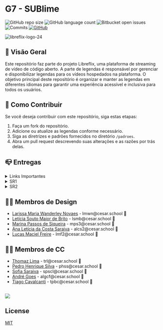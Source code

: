 # G7 - SUBlime
![GitHub repo size](https://img.shields.io/github/repo-size/P-E-N-T-E-S/SUBlime?style=flat)
![GitHub language count](https://img.shields.io/github/languages/count/P-E-N-T-E-S/SUBlime?style=flat&logo=python)
![Bitbucket open issues](https://img.shields.io/bitbucket/issues/P-E-N-T-E-S/SUBlime?style=flat&logo=github)
![Commits](https://img.shields.io/github/commit-activity/t/P-E-N-T-E-S/SUBlime?style=flat&logo=github)
[![GitHub](https://img.shields.io/github/license/P-E-N-T-E-S/SUBlime)](LICENSE.md)

![libreflix-logo-24](https://github.com/P-E-N-T-E-S/SUBlime/assets/126795323/aa838eef-ff31-4d4b-bfe4-9554475c0eba)

## 👀 Visão Geral

Este repositório faz parte do projeto Libreflix, uma plataforma de streaming de vídeo de código aberto. A parte de legendas é responsável por gerenciar e disponibilizar legendas para os vídeos hospedados na plataforma. O objetivo principal deste repositório é organizar e manter as legendas em diferentes idiomas para garantir uma experiência acessível e inclusiva para todos os usuários.

## 🤝 Como Contribuir

Se você deseja contribuir com este repositório, siga estas etapas:

1. Faça um fork do repositório.
2. Adicione ou atualize as legendas conforme necessário.
3. Siga as diretrizes e padrões fornecidos no diretório `/padroes`.
4. Abra um pull request descrevendo suas alterações e as razões por trás delas.


## 📪 Entregas

<details>

<summary>Links Importantes</summary>

<ul>
  <li>
    <a  href=""
      >Link do Site</a
    >
  </li>
  <li>
    <a  href="https://trello.com/invite/b/dfNl7JhX/ATTI468d889712155dde5091b5c52651de98C12170EB/g7-projetos"
      >Link do Trello</a
    >
  </li>
  <li>
    <a  href=""
      >Diagrama de Classes</a
    >
  </li>
</ul>

</details>

<details>

<summary>SR1</summary>

<ul>
  <li>
    <a  href=""
      >Protótipo de Baixa</a
    >
  </li>
  <li>
    <a  href=""
      >ScreenCast - Protótipo de Baixa</a
    >
  </li>
  <li>
    <a  href=""
      >Programação em par</a
    >
  </li>
  <li>
    <a  href=""
      >Histórias</a
    >
  </li>
  <li>
    <a  href="https://github.com/P-E-N-T-E-S/G7/issues"
      >Issue/Bug Tracker</a
    >
  </li>
</ul>

</details>

<details>

<summary>SR2</summary>
<ul>
  <li>
    <a  href=""
      >ScreenCast - Uso do Sistema</a
    >
  </li>
  <li>
    <a  href=""
      >ScreenCast - Protótipo de Baixa (Usuário)</a
    >
  </li>
  <li>
    <a  href=""
      >ScreenCast - Protótipo de Baixa</a
    >
  </li>
  <li>
    <a  href=""
      >ScreenCast - Protótipo de Alta</a
    >
  </li>
  <li>
    <a  href=""
      >Protótipo de Baixa</a
    >
  </li>
  </li>
  <li>
    <a  href=""
      >Programação em par</a
    >
  </li>
  <li>
    <a  href=""
      >Histórias</a
    >
  </li>
  <li>
    <a  href="https://github.com/P-E-N-T-E-S/G7/issues"
      >Issue/Bug Tracker</a
    >
  </li>
</ul>
</details>

## 👨‍🎨 Membros de Design

<ul>
  <li>
    <a href="lmwn@cesar.school">Larissa Maria Wanderley Novaes</a> - lmwn@cesar.school 📩
  </li>
  <li>
    <a href="lsmb@cesar.school">Letícia Souto Maior de Brito</a> - lsmb@cesar.school 📩
  </li>
  <li>
    <a href="mps3@cesar.school">Marina Passos de Siqueira</a> - mps3@cesar.school 📩
  </li>
  <li>
    <a href="alcs2@cesar.school">Ana Letícia da Costa Saraiva</a> - alcs2@cesar.school 📩
  </li>
  <li>
    <a href="https://www.linkedin.com/in/jo%C3%A3ofilipemafraalmeida/">Lucas Maciel Freire</a> - lmf2@cesar.school 📩
  </li>
</ul>

## 👩‍💻 Membros de CC

<ul>
  <li>
    <a href="https://github.com/Thomazrlima">Thomaz Lima</a> - trl@cesar.school 📩
  </li>
  <li>
    <a href="https://github.com/hsspedro">Pedro Henrique Silva</a> - phss@cesar.school 📩
  </li>
  <li>
    <a href="https://github.com/Sofia-Saraiva">Sofia Saraiva</a> - spscl@cesar.school 📩
  </li>
  <li>
    <a href="https://github.com/Nerebo">André Goes</a> - algcf@cesar.school 📩
  </li>
  <li>
    <a href="https://github.com/Tiagopbc">Tiago Cavalcanti</a> - tpbc@cesar.school 📩
  </li>
</ul>

<br>

<a href="https://github.com/P-E-N-T-E-S/SUBlime/graphs/contributors">
  <img src="https://contrib.rocks/image?repo=P-E-N-T-E-S/SUBlime" />
</a>

## License

[MIT](https://github.com/P-E-N-T-E-S/SUBlime/LICENSE.md)
